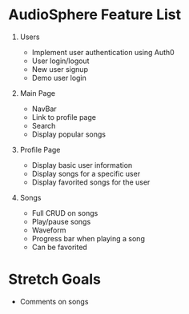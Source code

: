 # AudioSphere Feature List

1. Users

   - Implement user authentication using Auth0
   - User login/logout
   - New user signup
   - Demo user login

2. Main Page

   - NavBar
   - Link to profile page
   - Search
   - Display popular songs

3. Profile Page

   - Display basic user information
   - Display songs for a specific user
   - Display favorited songs for the user

4. Songs
   - Full CRUD on songs
   - Play/pause songs
   - Waveform
   - Progress bar when playing a song
   - Can be favorited

# Stretch Goals

- Comments on songs
